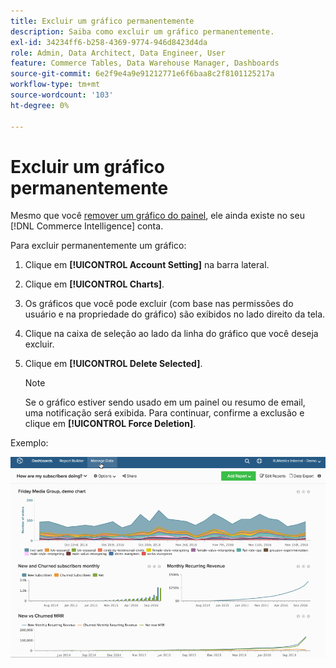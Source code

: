 ```yaml
---
title: Excluir um gráfico permanentemente
description: Saiba como excluir um gráfico permanentemente.
exl-id: 34234ff6-b258-4369-9774-946d8423d4da
role: Admin, Data Architect, Data Engineer, User
feature: Commerce Tables, Data Warehouse Manager, Dashboards
source-git-commit: 6e2f9e4a9e91212771e6f6baa8c2f8101125217a
workflow-type: tm+mt
source-wordcount: '103'
ht-degree: 0%

---
```


# Excluir um gráfico permanentemente

Mesmo que você [remover um gráfico do painel](../../data-user/dashboards/remove-charts-dashboard.md), ele ainda existe no seu [!DNL Commerce Intelligence] conta.

Para excluir permanentemente um gráfico:

1. Clique em **[!UICONTROL Account Setting]** na barra lateral.

1. Clique em **[!UICONTROL Charts]**.

1. Os gráficos que você pode excluir (com base nas permissões do usuário e na propriedade do gráfico) são exibidos no lado direito da tela.

1. Clique na caixa de seleção ao lado da linha do gráfico que você deseja excluir.

1. Clique em **[!UICONTROL Delete Selected]**.

   >[!NOTE]
   >
   >Se o gráfico estiver sendo usado em um painel ou resumo de email, uma notificação será exibida. Para continuar, confirme a exclusão e clique em **[!UICONTROL Force Deletion]**.

Exemplo:

![excluir um gráfico](../../assets/deletechart.gif)<!--{: width="630" height="402"}-->
